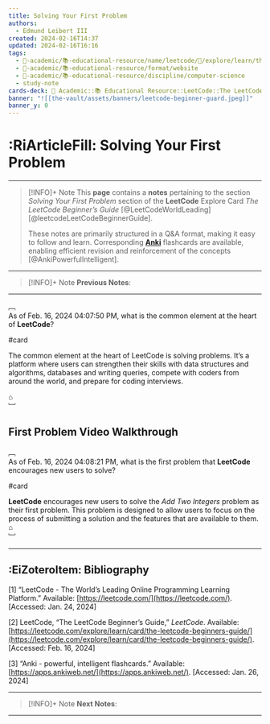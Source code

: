 ```yaml
---
title: Solving Your First Problem
authors:
  - Edmund Leibert III
created: 2024-02-16T14:37
updated: 2024-02-16T16:16
tags:
  - 🔴-academic/📚-educational-resource/name/leetcode/🔖/explore/learn/the-leetcode-beginners-guide/solving-your-first-problem/solving-your-first-problem
  - 🔴-academic/📚-educational-resource/format/website
  - 🔴-academic/📚-educational-resource/discipline/computer-science
  - study-note
cards-deck: 🔴 Academic::📚 Educational Resource::LeetCode::The LeetCode Beginner's Guide::Solving Your First Problem::Solving Your First Problem
banner: "![[the-vault/assets/banners/leetcode-beginner-guard.jpeg]]"
banner_y: 0
---
```


# :RiArticleFill: Solving Your First Problem

---

> [!INFO]+ Note 
> This **page** contains a **notes** pertaining to the section _Solving Your First Problem_ section of the **LeetCode** Explore Card *The LeetCode Beginner’s Guide* [@LeetCodeWorldLeading] [@leetcodeLeetCodeBeginnerGuide].
> 
> These notes are primarily structured in a Q&A format, making it easy to follow and learn. Corresponding [**Anki**](https://apps.ankiweb.net/) flashcards are available, enabling efficient revision and reinforcement of the concepts [@AnkiPowerfulIntelligent].

---

> [!INFO]+ Note
> **Previous Notes**:
> 

---

﹇<br>
As of Feb. 16, 2024 04:07:50 PM, what is the common element at the heart of **LeetCode**?

#card 

The common element at the heart of LeetCode is solving problems. It’s a platform where users can strengthen their skills with data structures and algorithms, databases and writing queries, compete with coders from around the world, and prepare for coding interviews.

⌂
<br>﹈<br>


## First Problem Video Walkthrough

﹇<br>
As of Feb. 16, 2024 04:08:21 PM, what is the first problem that **LeetCode** encourages new users to solve?

#card 

**LeetCode** encourages new users to solve the *Add Two Integers* problem as their first problem. This problem is designed to allow users to focus on the process of submitting a solution and the features that are available to them.
⌂
<br>﹈<br>


---

## :EiZoteroItem: Bibliography

\[1\]
“LeetCode - The World’s Leading Online Programming Learning Platform.” Available: [https://leetcode.com/](https://leetcode.com/). [Accessed: Jan. 24, 2024]

\[2\]
LeetCode, “The LeetCode Beginner’s Guide,” _LeetCode_. Available: [https://leetcode.com/explore/learn/card/the-leetcode-beginners-guide/](https://leetcode.com/explore/learn/card/the-leetcode-beginners-guide/). [Accessed: Feb. 16, 2024]

\[3\]
“Anki - powerful, intelligent flashcards.” Available: [https://apps.ankiweb.net/](https://apps.ankiweb.net/). [Accessed: Jan. 26, 2024]

---

> [!INFO]+ Note
> **Next Notes**:
> 

---